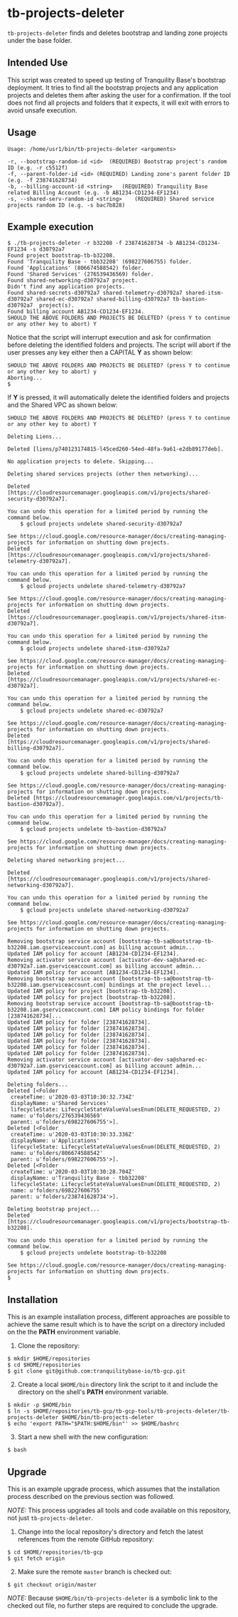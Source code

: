 tb-projects-deleter
=====================

`tb-projects-deleter` finds and deletes bootstrap and landing zone projects under the base folder.

Intended Use
------------

This script was created to speed up testing of Tranquility Base's bootstrap deployment. It tries to find all the bootstrap projects and any application projects and deletes them after asking the user for a confirmation. If the tool does not find all projects and folders that it expects, it will exit with errors to avoid unsafe execution.

Usage
-----

```
Usage: /home/usr1/bin/tb-projects-deleter <arguments>

-r, --bootstrap-random-id <id>	(REQUIRED) Bootstrap project's random ID (e.g. -r c5512f)
-f, --parent-folder-id <id>	(REQUIRED) Landing zone's parent folder ID (e.g. -f 238741628734)
-b, --billing-account-id <string>	(REQUIRED) Tranquility Base related Billing Account (e.g. -b AB1234-CD1234-EF1234)
-s, --shared-serv-random-id <string>	(REQUIRED) Shared service projects random ID (e.g. -s bac7b828)
```

Example execution
-----------------

```
$ ./tb-projects-deleter -r b32208 -f 238741628734 -b AB1234-CD1234-EF1234 -s d30792a7
Found project bootstrap-tb-b32208.
Found 'Tranquility Base - tbb32208' (698227606755) folder.
Found 'Applications' (806674588542) folder.
Found 'Shared Services' (276539436569) folder.
Found shared-networking-d30792a7 project.
Didn't find any application projects.
Found shared-secrets-d30792a7 shared-telemetry-d30792a7 shared-itsm-d30792a7 shared-ec-d30792a7 shared-billing-d30792a7 tb-bastion-d30792a7  project(s).
Found billing account AB1234-CD1234-EF1234.
SHOULD THE ABOVE FOLDERS AND PROJECTS BE DELETED? (press Y to continue or any other key to abort) Y
```

Notice that the script will interrupt execution and ask for confirmation before deleting the identified folders and projects. The script will abort if the user presses any key either then a CAPITAL **Y** as shown below:

```
SHOULD THE ABOVE FOLDERS AND PROJECTS BE DELETED? (press Y to continue or any other key to abort) y
Aborting...
$
```

If **Y** is pressed, it will automatically delete the identified folders and projects and the Shared VPC as shown below:

```
SHOULD THE ABOVE FOLDERS AND PROJECTS BE DELETED? (press Y to continue or any other key to abort) Y

Deleting Liens...

Deleted [liens/p740123174815-l45ced260-54ed-48fa-9a61-e2db89177deb].

No application projects to delete. Skipping...

Deleting shared services projects (other then networking)...

Deleted [https://cloudresourcemanager.googleapis.com/v1/projects/shared-security-d30792a7].

You can undo this operation for a limited period by running the command below.
    $ gcloud projects undelete shared-security-d30792a7

See https://cloud.google.com/resource-manager/docs/creating-managing-projects for information on shutting down projects.
Deleted [https://cloudresourcemanager.googleapis.com/v1/projects/shared-telemetry-d30792a7].

You can undo this operation for a limited period by running the command below.
    $ gcloud projects undelete shared-telemetry-d30792a7

See https://cloud.google.com/resource-manager/docs/creating-managing-projects for information on shutting down projects.
Deleted [https://cloudresourcemanager.googleapis.com/v1/projects/shared-itsm-d30792a7].

You can undo this operation for a limited period by running the command below.
    $ gcloud projects undelete shared-itsm-d30792a7

See https://cloud.google.com/resource-manager/docs/creating-managing-projects for information on shutting down projects.
Deleted [https://cloudresourcemanager.googleapis.com/v1/projects/shared-ec-d30792a7].

You can undo this operation for a limited period by running the command below.
    $ gcloud projects undelete shared-ec-d30792a7

See https://cloud.google.com/resource-manager/docs/creating-managing-projects for information on shutting down projects.
Deleted [https://cloudresourcemanager.googleapis.com/v1/projects/shared-billing-d30792a7].

You can undo this operation for a limited period by running the command below.
    $ gcloud projects undelete shared-billing-d30792a7

See https://cloud.google.com/resource-manager/docs/creating-managing-projects for information on shutting down projects.
Deleted [https://cloudresourcemanager.googleapis.com/v1/projects/tb-bastion-d30792a7].

You can undo this operation for a limited period by running the command below.
    $ gcloud projects undelete tb-bastion-d30792a7

See https://cloud.google.com/resource-manager/docs/creating-managing-projects for information on shutting down projects.

Deleting shared networking project...

Deleted [https://cloudresourcemanager.googleapis.com/v1/projects/shared-networking-d30792a7].

You can undo this operation for a limited period by running the command below.
    $ gcloud projects undelete shared-networking-d30792a7

See https://cloud.google.com/resource-manager/docs/creating-managing-projects for information on shutting down projects.

Removing bootstrap service account [bootstrap-tb-sa@bootstrap-tb-b32208.iam.gserviceaccount.com] as billing account admin...
Updated IAM policy for account [AB1234-CD1234-EF1234].
Removing activator service account [activator-dev-sa@shared-ec-d30792a7.iam.gserviceaccount.com] as billing account admin...
Updated IAM policy for account [AB1234-CD1234-EF1234].
Removing bootstrap service account [bootstrap-tb-sa@bootstrap-tb-b32208.iam.gserviceaccount.com] bindings at the project level...
Updated IAM policy for project [bootstrap-tb-b32208].
Updated IAM policy for project [bootstrap-tb-b32208].
Removing bootstrap service account [bootstrap-tb-sa@bootstrap-tb-b32208.iam.gserviceaccount.com] IAM policy bindings for folder [238741628734]...
Updated IAM policy for folder [238741628734].
Updated IAM policy for folder [238741628734].
Updated IAM policy for folder [238741628734].
Updated IAM policy for folder [238741628734].
Updated IAM policy for folder [238741628734].
Updated IAM policy for folder [238741628734].
Removing activator service account [activator-dev-sa@shared-ec-d30792a7.iam.gserviceaccount.com] as billing account admin...
Updated IAM policy for account [AB1234-CD1234-EF1234].

Deleting folders...
Deleted [<Folder
 createTime: u'2020-03-03T10:30:32.734Z'
 displayName: u'Shared Services'
 lifecycleState: LifecycleStateValueValuesEnum(DELETE_REQUESTED, 2)
 name: u'folders/276539436569'
 parent: u'folders/698227606755'>].
Deleted [<Folder
 createTime: u'2020-03-03T10:30:33.336Z'
 displayName: u'Applications'
 lifecycleState: LifecycleStateValueValuesEnum(DELETE_REQUESTED, 2)
 name: u'folders/806674588542'
 parent: u'folders/698227606755'>].
Deleted [<Folder
 createTime: u'2020-03-03T10:30:28.704Z'
 displayName: u'Tranquility Base - tbb32208'
 lifecycleState: LifecycleStateValueValuesEnum(DELETE_REQUESTED, 2)
 name: u'folders/698227606755'
 parent: u'folders/238741628734'>].

Deleting bootstrap project...
Deleted [https://cloudresourcemanager.googleapis.com/v1/projects/bootstrap-tb-b32208].

You can undo this operation for a limited period by running the command below.
    $ gcloud projects undelete bootstrap-tb-b32208

See https://cloud.google.com/resource-manager/docs/creating-managing-projects for information on shutting down projects.
$
```

Installation
------------

This is an example installation process, different approaches are possible to achieve the same result which is to have the script on a directory included on the the **PATH** environment variable.

1. Clone the repository:

```
$ mkdir $HOME/repositories
$ cd $HOME/repositories
$ git clone git@github.com:tranquilitybase-io/tb-gcp.git
```

2. Create a local `$HOME/bin` directory link the script to it and include the directory on the shell's **PATH** environment variable.

```
$ mkdir -p $HOME/bin
$ ln -s $HOME/repositories/tb-gcp/tb-gcp-tools/tb-projects-deleter/tb-projects-deleter $HOME/bin/tb-projects-deleter
$ echo 'export PATH="$PATH:$HOME/bin"' >> $HOME/bashrc
```

3. Start a new shell with the new configuration:

```
$ bash
```

Upgrade
-------

This is an example upgrade process, which assumes that the installation process described on the previous section was followed.

*NOTE:* This process upgrades all tools and code available on this repository, not just `tb-projects-deleter`.

1. Change into the local repository's directory and fetch the latest references from the remote GitHub repository:

```
$ cd $HOME/repositories/tb-gcp
$ git fetch origin
```

2. Make sure the remote `master` branch is checked out:

```
$ git checkout origin/master
```

*NOTE:* Because `$HOME/bin/tb-projects-deleter` is a symbolic link to the checked out file, no further steps are required to conclude the upgrade.
